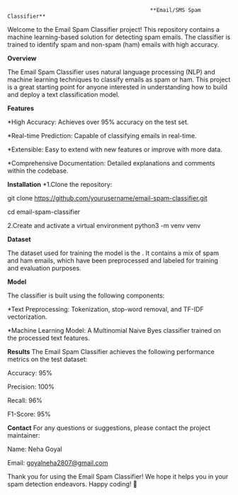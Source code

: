                                                  **Email/SMS Spam Classifier**

Welcome to the Email Spam Classifier project! This repository contains a machine learning-based solution for detecting spam emails. The classifier is trained to identify spam and non-spam (ham) emails with high accuracy.

**Overview**

The Email Spam Classifier uses natural language processing (NLP) and machine learning techniques to classify emails as spam or ham. This project is a great starting point for anyone interested in understanding how to build and deploy a text classification model.

**Features**


*High Accuracy: Achieves over 95% accuracy on the test set.

*Real-time Prediction: Capable of classifying emails in real-time.

*Extensible: Easy to extend with new features or improve with more data.

*Comprehensive Documentation: Detailed explanations and comments within the codebase.

**Installation**
*1.Clone the repository:

git clone https://github.com/yourusername/email-spam-classifier.git

cd email-spam-classifier

2.Create and activate a virtual environment
python3 -m venv venv

**Dataset**

The dataset used for training the model is the . It contains a mix of spam and ham emails, which have been preprocessed and labeled for training and evaluation purposes.

**Model**

The classifier is built using the following components:

*Text Preprocessing: Tokenization, stop-word removal, and TF-IDF vectorization.

*Machine Learning Model: A Multinomial Naive Byes classifier trained on the processed text features.

**Results**
The Email Spam Classifier achieves the following performance metrics on the test dataset:

Accuracy: 95%

Precision: 100%

Recall: 96%

F1-Score: 95%

**Contact**
For any questions or suggestions, please contact the project maintainer:

Name: Neha Goyal

Email: goyalneha2807@gmail.com

Thank you for using the Email Spam Classifier! We hope it helps you in your spam detection endeavors. Happy coding! 🚀
